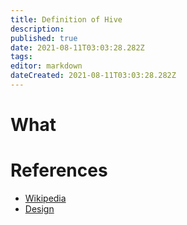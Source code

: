 ```yaml
---
title: Definition of Hive
description: 
published: true
date: 2021-08-11T03:03:28.282Z
tags: 
editor: markdown
dateCreated: 2021-08-11T03:03:28.282Z
---
```


# What

# References
- [Wikipedia](https://en.wikipedia.org/wiki/Apache_Hive)
- [Design](https://cwiki.apache.org/confluence/display/hive/design)
